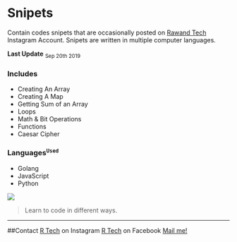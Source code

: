 # Snipets
Contain codes snipets  that are occasionally posted on  [Rawand Tech](https://instagram.com/rawandtech) Instagram Account.
Snipets are written in multiple computer languages.

<b>Last Update</b> <sub>Sep 20th 2019</sub>
### Includes
- Creating An Array
- Creating A Map
- Getting Sum of an Array
- Loops
- Math & Bit Operations
- Functions
- Caesar Cipher

### Languages<sup>`Used`</sup>
- Golang
- JavaScript
- Python


![](https://scontent.fisu6-1.fna.fbcdn.net/v/t1.0-9/70141570_2443057209309147_2756549472732315648_o.png?_nc_cat=110&_nc_oc=AQms16TJ353tmSnKL_nG0ov8PoCgq83ko3QzPAn-oPgDSZwcAn1z4BwMVNc-T2eYA5g&_nc_ht=scontent.fisu6-1.fna&oh=2051aa38da8c40ffea840e20f723d65d&oe=5E34FF4B)

> Learn to code in different ways.


----
##Contact
[R Tech](https://instagram.com/rawandtech) on Instagram
[R Tech](https://facebook.com/rawandtech) on Facebook
[Mail me!](mailto:me@rawand.dev)
